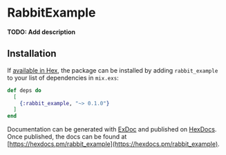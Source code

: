 # RabbitExample

**TODO: Add description**

## Installation

If [available in Hex](https://hex.pm/docs/publish), the package can be installed
by adding `rabbit_example` to your list of dependencies in `mix.exs`:

```elixir
def deps do
  [
    {:rabbit_example, "~> 0.1.0"}
  ]
end
```

Documentation can be generated with [ExDoc](https://github.com/elixir-lang/ex_doc)
and published on [HexDocs](https://hexdocs.pm). Once published, the docs can
be found at [https://hexdocs.pm/rabbit_example](https://hexdocs.pm/rabbit_example).

